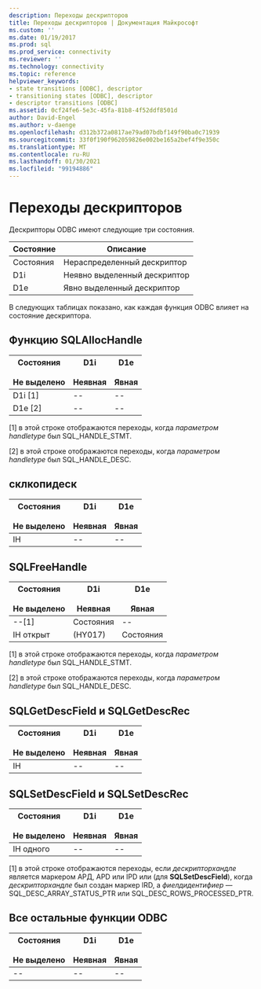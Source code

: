 ```yaml
---
description: Переходы дескрипторов
title: Переходы дескрипторов | Документация Майкрософт
ms.custom: ''
ms.date: 01/19/2017
ms.prod: sql
ms.prod_service: connectivity
ms.reviewer: ''
ms.technology: connectivity
ms.topic: reference
helpviewer_keywords:
- state transitions [ODBC], descriptor
- transitioning states [ODBC], descriptor
- descriptor transitions [ODBC]
ms.assetid: 0cf24fe6-5e3c-45fa-81b8-4f52ddf8501d
author: David-Engel
ms.author: v-daenge
ms.openlocfilehash: d312b372a0817ae79ad07bdbf149f90ba0c71939
ms.sourcegitcommit: 33f0f190f962059826e002be165a2bef4f9e350c
ms.translationtype: MT
ms.contentlocale: ru-RU
ms.lasthandoff: 01/30/2021
ms.locfileid: "99194886"
---
```

# <a name="descriptor-transitions"></a>Переходы дескрипторов
Дескрипторы ODBC имеют следующие три состояния.  
  
|Состояние|Описание|  
|-----------|-----------------|  
|Состояния|Нераспределенный дескриптор|  
|D1i|Неявно выделенный дескриптор|  
|D1e|Явно выделенный дескриптор|  
  
 В следующих таблицах показано, как каждая функция ODBC влияет на состояние дескриптора.  
  
## <a name="sqlallochandle"></a>Функцию SQLAllocHandle  
  
|Состояния<br /><br /> Не выделено|D1i<br /><br /> Неявная|D1e<br /><br /> Явная|  
|------------------------|----------------------|----------------------|  
|D1i [1]|--|--|  
|D1e [2]|--|--|  
  
 [1] в этой строке отображаются переходы, когда *параметром handletype* был SQL_HANDLE_STMT.  
  
 [2] в этой строке отображаются переходы, когда *параметром handletype* был SQL_HANDLE_DESC.  
  
## <a name="sqlcopydesc"></a>склкопидеск  
  
|Состояния<br /><br /> Не выделено|D1i<br /><br /> Неявная|D1e<br /><br /> Явная|  
|------------------------|----------------------|----------------------|  
|IH|--|--|  
  
## <a name="sqlfreehandle"></a>SQLFreeHandle  
  
|Состояния<br /><br /> Не выделено|D1i<br /><br /> Неявная|D1e<br /><br /> Явная|  
|------------------------|----------------------|----------------------|  
|--[1]|Состояния|--|  
|IH открыт|(HY017)|Состояния|  
  
 [1] в этой строке отображаются переходы, когда *параметром handletype* был SQL_HANDLE_STMT.  
  
 [2] в этой строке отображаются переходы, когда *параметром handletype* был SQL_HANDLE_DESC.  
  
## <a name="sqlgetdescfield-and-sqlgetdescrec"></a>SQLGetDescField и SQLGetDescRec  
  
|Состояния<br /><br /> Не выделено|D1i<br /><br /> Неявная|D1e<br /><br /> Явная|  
|------------------------|----------------------|----------------------|  
|IH|--|--|  
  
## <a name="sqlsetdescfield-and-sqlsetdescrec"></a>SQLSetDescField и SQLSetDescRec  
  
|Состояния<br /><br /> Не выделено|D1i<br /><br /> Неявная|D1e<br /><br /> Явная|  
|------------------------|----------------------|----------------------|  
|IH одного|--|--|  
  
 [1] в этой строке отображаются переходы, если *дескрипторхандле* является маркером АРД, APD или IPD или (для **SQLSetDescField**), когда *дескрипторхандле* был создан маркер IRD, а *фиелдидентифиер* — SQL_DESC_ARRAY_STATUS_PTR или SQL_DESC_ROWS_PROCESSED_PTR.  
  
## <a name="all-other-odbc-functions"></a>Все остальные функции ODBC  
  
|Состояния<br /><br /> Не выделено|D1i<br /><br /> Неявная|D1e<br /><br /> Явная|  
|------------------------|----------------------|----------------------|  
|--|--|--|
